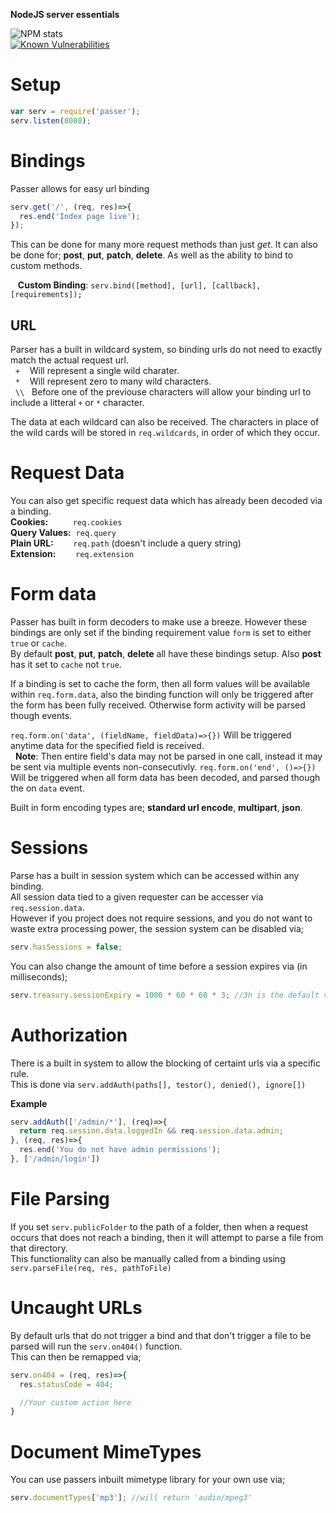 **NodeJS server essentials**

![NPM stats](https://nodei.co/npm/passer.png)  
[![Known Vulnerabilities](https://snyk.io/test/npm/passer/badge.svg)](https://snyk.io/test/npm/passer)

# Setup

```javascript
var serv = require('passer');
serv.listen(8080);
```



# Bindings
Passer allows for easy url binding
```javascript
serv.get('/', (req, res)=>{
  res.end('Index page live');
});
```
This can be done for many more request methods than just *get*.
It can also be done for; **post**, **put**, **patch**, **delete**. As well as the ability to bind to custom methods.

&nbsp;&nbsp;&nbsp;**Custom Binding**: ``serv.bind([method], [url], [callback], [requirements]);``

## URL
Parser has a built in wildcard system, so binding urls do not need to exactly match the actual request url.  
&nbsp;&nbsp;``+`` &nbsp;&nbsp;  Will represent a single wild charater.  
&nbsp;&nbsp;``*`` &nbsp;&nbsp; Will represent zero to many wild characters.  
&nbsp;&nbsp;``\\`` &nbsp; Before one of the previouse characters will allow your binding url to include a litteral ``+`` or ``*`` character.  

The data at each wildcard can also be received. The characters in place of the wild cards will be stored in ``req.wildcards``, in order of which they occur.



# Request Data

You can also get specific request data which has already been decoded via a binding.  
**Cookies:** &nbsp;&nbsp;&nbsp;&nbsp;&nbsp;&nbsp;&nbsp;&nbsp;&nbsp;``req.cookies``  
**Query Values:** &nbsp;``req.query``  
**Plain URL:** &nbsp;&nbsp;&nbsp;&nbsp;&nbsp;&nbsp;&nbsp;``req.path`` (doesn't include a query string)  
**Extension:** &nbsp;&nbsp;&nbsp;&nbsp;&nbsp;&nbsp;&nbsp;``req.extension``



# Form data
Passer has built in form decoders to make use a breeze.
However these bindings are only set if the binding requirement value ``form`` is set to either ``true`` or ``cache``.  
By default **post**, **put**, **patch**, **delete** all have these bindings setup. Also **post** has it set to ``cache`` not ``true``.

If a binding is set to cache the form, then all form values will be available within ``req.form.data``, also the binding function will only be triggered after the form has been fully received. Otherwise form activity will be parsed though events.

``req.form.on('data', (fieldName, fieldData)=>{})`` Will be triggered anytime data for the specified field is received.  
&nbsp;&nbsp;**Note**: Then entire field's data may not be parsed in one call, instead it may be sent via multiple events non-consecutivly.
``req.form.on('end', ()=>{})`` Will be triggered when all form data has been decoded, and parsed though the on ``data`` event.

Built in form encoding types are; **standard url encode**, **multipart**, **json**.



# Sessions
Parse has a built in session system which can be accessed within any binding.  
All session data tied to a given requester can be accesser via ``req.session.data``.  
However if you project does not require sessions, and you do not want to waste extra processing power, the session system can be disabled via;
```javascript
serv.hasSessions = false;
```
You can also change the amount of time before a session expires via (in milliseconds);
```javascript
serv.treasury.sessionExpiry = 1000 * 60 * 60 * 3; //3h is the default value
```



# Authorization
There is a built in system to allow the blocking of certaint urls via a specific rule.  
This is done via ``serv.addAuth(paths[], testor(), denied(), ignore[])``

**Example**
```javascript
serv.addAuth(['/admin/*'], (req)=>{
  return req.session.data.loggedIn && req.session.data.admin;
}, (req, res)=>{
  res.end('You do not have admin permissions');
}, ['/admin/login'])
```



# File Parsing
If you set ``serv.publicFolder`` to the path of a folder, then when a request occurs that does not reach a binding, then it will attempt to parse a file from that directory.  
This functionality can also be manually called from a binding using ``serv.parseFile(req, res, pathToFile)``



# Uncaught URLs
By default urls that do not trigger a bind and that don't trigger a file to be parsed will run the ``serv.on404()`` function.  
This can then be remapped via;
```javascript
serv.on404 = (req, res)=>{
  res.statusCode = 404;

  //Your custom action here
}
```



# Document MimeTypes
You can use passers inbuilt mimetype library for your own use via;
```javascript
serv.documentTypes['mp3']; //will return 'audio/mpeg3'
```